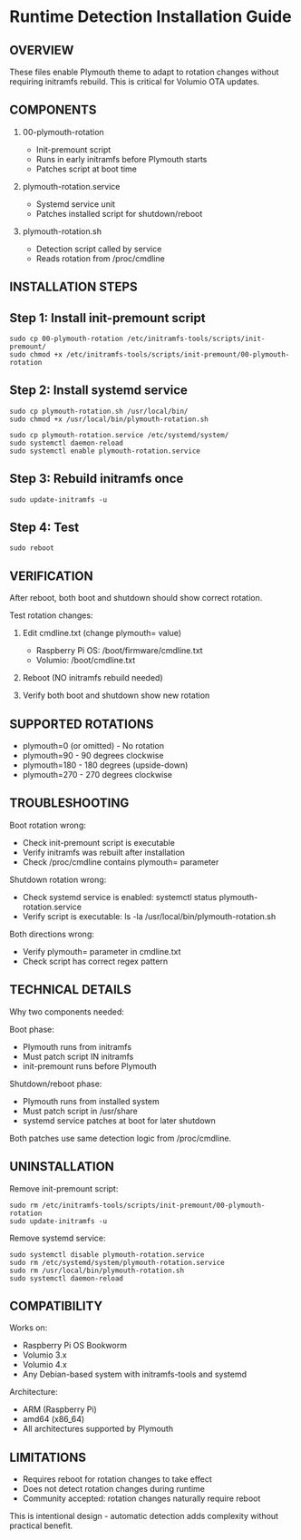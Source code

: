 Runtime Detection Installation Guide
=====================================

OVERVIEW
--------

These files enable Plymouth theme to adapt to rotation changes without
requiring initramfs rebuild. This is critical for Volumio OTA updates.

COMPONENTS
----------

1. 00-plymouth-rotation
   - Init-premount script
   - Runs in early initramfs before Plymouth starts
   - Patches script at boot time

2. plymouth-rotation.service
   - Systemd service unit
   - Patches installed script for shutdown/reboot
   
3. plymouth-rotation.sh
   - Detection script called by service
   - Reads rotation from /proc/cmdline

INSTALLATION STEPS
------------------

Step 1: Install init-premount script
-------------------------------------

    sudo cp 00-plymouth-rotation /etc/initramfs-tools/scripts/init-premount/
    sudo chmod +x /etc/initramfs-tools/scripts/init-premount/00-plymouth-rotation

Step 2: Install systemd service
--------------------------------

    sudo cp plymouth-rotation.sh /usr/local/bin/
    sudo chmod +x /usr/local/bin/plymouth-rotation.sh
    
    sudo cp plymouth-rotation.service /etc/systemd/system/
    sudo systemctl daemon-reload
    sudo systemctl enable plymouth-rotation.service

Step 3: Rebuild initramfs once
-------------------------------

    sudo update-initramfs -u

Step 4: Test
------------

    sudo reboot

VERIFICATION
------------

After reboot, both boot and shutdown should show correct rotation.

Test rotation changes:

1. Edit cmdline.txt (change plymouth= value)
   - Raspberry Pi OS: /boot/firmware/cmdline.txt
   - Volumio: /boot/cmdline.txt

2. Reboot (NO initramfs rebuild needed)

3. Verify both boot and shutdown show new rotation

SUPPORTED ROTATIONS
-------------------

- plymouth=0   (or omitted) - No rotation
- plymouth=90  - 90 degrees clockwise
- plymouth=180 - 180 degrees (upside-down)
- plymouth=270 - 270 degrees clockwise

TROUBLESHOOTING
---------------

Boot rotation wrong:
- Check init-premount script is executable
- Verify initramfs was rebuilt after installation
- Check /proc/cmdline contains plymouth= parameter

Shutdown rotation wrong:
- Check systemd service is enabled:
  systemctl status plymouth-rotation.service
- Verify script is executable:
  ls -la /usr/local/bin/plymouth-rotation.sh

Both directions wrong:
- Verify plymouth= parameter in cmdline.txt
- Check script has correct regex pattern

TECHNICAL DETAILS
-----------------

Why two components needed:

Boot phase:
- Plymouth runs from initramfs
- Must patch script IN initramfs
- init-premount runs before Plymouth

Shutdown/reboot phase:
- Plymouth runs from installed system
- Must patch script in /usr/share
- systemd service patches at boot for later shutdown

Both patches use same detection logic from /proc/cmdline.

UNINSTALLATION
--------------

Remove init-premount script:

    sudo rm /etc/initramfs-tools/scripts/init-premount/00-plymouth-rotation
    sudo update-initramfs -u

Remove systemd service:

    sudo systemctl disable plymouth-rotation.service
    sudo rm /etc/systemd/system/plymouth-rotation.service
    sudo rm /usr/local/bin/plymouth-rotation.sh
    sudo systemctl daemon-reload

COMPATIBILITY
-------------

Works on:
- Raspberry Pi OS Bookworm
- Volumio 3.x
- Volumio 4.x
- Any Debian-based system with initramfs-tools and systemd

Architecture:
- ARM (Raspberry Pi)
- amd64 (x86_64)
- All architectures supported by Plymouth

LIMITATIONS
-----------

- Requires reboot for rotation changes to take effect
- Does not detect rotation changes during runtime
- Community accepted: rotation changes naturally require reboot

This is intentional design - automatic detection adds complexity
without practical benefit.
